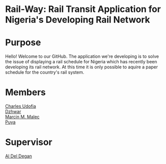 # Rail-Way: Rail Transit Application for Nigeria's Developing Rail Network

# Purpose
Hello! Welcome to our GitHub. The application we're developing is to solve the issue of displaying a rail schedule for Nigeria which has recently been developing its rail network. At this time it is only possible to aquire a paper schedule for the country's rail system.

# Members
<a href="https://github.com/CharlesJastro">Charles Udofia</a> <br/>
<a href="https://github.com/dzhwar87">Dzhwar</a> <br/>
<a href="https://github.com/marcinmmalec">Marcin M. Malec</a> <br/>
<a href="https://github.com/puya-htp">Puya</a> <br/>

# Supervisor
<a href="https://github.com/adeldegan-cli">Al Del Degan</a> <br/>
